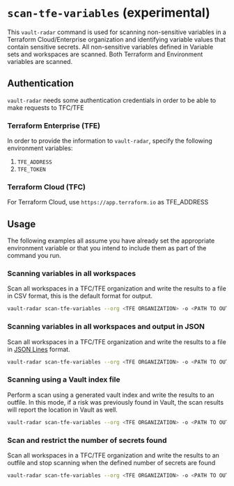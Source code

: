 # `scan-tfe-variables` (experimental)
This `vault-radar` command is used for scanning non-sensitive variables in a Terraform Cloud/Enterprise organization and identifying variable values that contain sensitive secrets. All non-sensitive variables defined in Variable sets and workspaces are scanned. Both Terraform and Environment variables are scanned.

## Authentication
`vault-radar` needs some authentication credentials in order to be able to make requests to TFC/TFE
### Terraform Enterprise (TFE)

In order to provide the information to `vault-radar`, specify the following environment variables:
1. `TFE_ADDRESS`
2. `TFE_TOKEN`

### Terraform Cloud (TFC)

For Terraform Cloud, use `https://app.terraform.io` as TFE_ADDRESS


## Usage
The following examples all assume you have already set the appropriate environment variable or that you intend to include them as part of the command you run.

### Scanning variables in all workspaces

Scan all workspaces in a TFC/TFE organization and write the results to a file in CSV format, this is the default format for output. 

```bash
vault-radar scan-tfe-variables --org <TFE ORGANIZATION> -o <PATH TO OUTPUT>.csv
```

### Scanning variables in all workspaces and output in JSON

Scan all workspaces in a TFC/TFE organization and write the results to a file in [JSON Lines](https://jsonlines.org/) format.  

```bash
vault-radar scan-tfe-variables --org <TFE ORGANIZATION> -o <PATH TO OUTPUT>.jsonl -f json
```

### Scanning using a Vault index file

Perform a scan using a generated vault index and write the results to an outfile. 
In this mode, if a risk was previously found in Vault, the scan results will report the location in Vault as well.

```bash
vault-radar scan-tfe-variables --org <TFE ORGANIZATION> -o <PATH TO OUTPUT>.csv --index-file <PATH TO VAULT INDEX>.jsonl
```

### Scan and restrict the number of secrets found

Scan all workspaces in a TFC/TFE organization and write the results to an outfile and stop scanning when the defined number of secrets are found

```bash
vault-radar scan-tfe-variables --org <TFE ORGANIZATION> -o <PATH TO OUTPUT>.csv -l <NUM OF SECRETS>